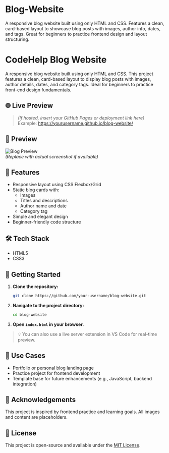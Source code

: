 # Blog-Website
A responsive blog website built using only HTML and CSS. Features a clean, card-based layout to showcase blog posts with images, author info, dates, and tags. Great for beginners to practice frontend design and layout structuring.
# CodeHelp Blog Website

A responsive blog website built using only HTML and CSS. This project features a clean, card-based layout to display blog posts with images, author details, dates, and category tags. Ideal for beginners to practice front-end design fundamentals.

## 🌐 Live Preview

> *(If hosted, insert your GitHub Pages or deployment link here)*  
> Example: https://yourusername.github.io/blog-website/

## 📸 Preview

![Blog Preview](./screenshot.png)  
*(Replace with actual screenshot if available)*

## 📁 Features

- Responsive layout using CSS Flexbox/Grid
- Static blog cards with:
  - Images
  - Titles and descriptions
  - Author name and date
  - Category tag
- Simple and elegant design
- Beginner-friendly code structure

## 🛠 Tech Stack

- HTML5
- CSS3

## 🚀 Getting Started

1. **Clone the repository:**
   ```bash
   git clone https://github.com/your-username/blog-website.git
   ```

2. **Navigate to the project directory:**
   ```bash
   cd blog-website
   ```

3. **Open `index.html` in your browser.**

> 💡 You can also use a live server extension in VS Code for real-time preview.

## 📌 Use Cases

- Portfolio or personal blog landing page
- Practice project for frontend development
- Template base for future enhancements (e.g., JavaScript, backend integration)

## 🙌 Acknowledgements

This project is inspired by frontend practice and learning goals. All images and content are placeholders.

## 📄 License

This project is open-source and available under the [MIT License](LICENSE).

